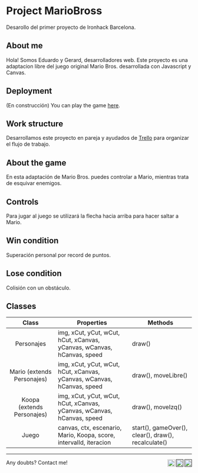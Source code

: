 # Project MarioBross

Desarollo del primer proyecto de Ironhack Barcelona.

## About me

Hola! Somos Eduardo y Gerard, desarrolladores web. Este proyecto es una adaptacion libre del juego original Mario Bros. desarrollada con Javascript y Canvas.

## Deployment

(En construcción)
You can play the game [here](#).

## Work structure

Desarrollamos este proyecto en pareja y ayudados de [Trello](
https://trello.com/b/90Odfrap/programacion) para organizar el flujo de trabajo.

## About the game

En esta adaptación de Mario Bros. puedes controlar a Mario, mientras trata de esquivar enemigos.

## Controls

Para jugar al juego se utilizará la flecha hacia arriba para hacer saltar a Mario.

## Win condition

Superación personal por record de puntos.

## Lose condition
Colisión con un obstáculo.

## Classes
|   Class   | Properties                                                            | Methods                                          |
| :-------: | --------------------------------------------------------------------- | ------------------------------------------------ |
|   Personajes   | img, xCut, yCut, wCut, hCut, xCanvas, yCanvas, wCanvas, hCanvas, speed                                               | draw()                 |
| Mario (extends Personajes) | img, xCut, yCut, wCut, hCut, xCanvas, yCanvas, wCanvas, hCanvas, speed                                                | draw(), moveLibre()                               |
|   Koopa (extends Personajes)  | img, xCut, yCut, wCut, hCut, xCanvas, yCanvas, wCanvas, hCanvas, speed | draw(), moveIzq() |
|   Juego   | canvas, ctx, escenario, Mario, Koopa, score, intervalId, iteracion | start(), gameOver(), clear(), draw(), recalculate() |

---
Any doubts? Contact me!
<a href=""><img align="right" width="20px" src="
https://simpleicons.now.sh/behance/495f7e
" alt="Prueba's Behance" /></a>
<a href=""><img align="right" width="20px" src="
https://simpleicons.now.sh/linkedin/495f7e
" alt="Prueba's LinkedIn" /></a>
<a href="mailto:
contact@email.com
"><img align="right" width="20px" src="
https://simpleicons.now.sh/maildotru/495f7e
" alt="Prueba's Facebook" /></a>